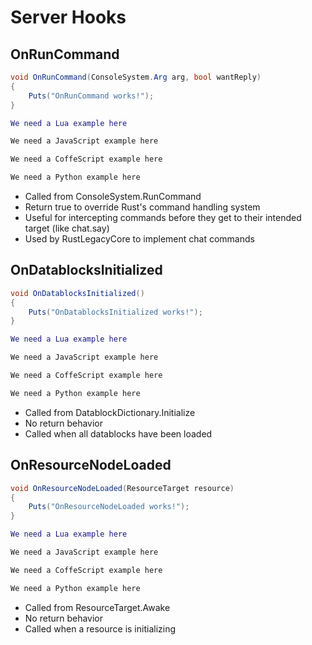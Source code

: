 # Server Hooks

## OnRunCommand

``` csharp
void OnRunCommand(ConsoleSystem.Arg arg, bool wantReply)
{
    Puts("OnRunCommand works!");
}
```

``` lua
We need a Lua example here
```

``` javascript
We need a JavaScript example here
```

``` coffeescript
We need a CoffeScript example here
```

``` python
We need a Python example here
```

 * Called from ConsoleSystem.RunCommand
 * Return true to override Rust's command handling system
 * Useful for intercepting commands before they get to their intended target (like chat.say)
 * Used by RustLegacyCore to implement chat commands

## OnDatablocksInitialized

``` csharp
void OnDatablocksInitialized()
{
    Puts("OnDatablocksInitialized works!");
}
```

``` lua
We need a Lua example here
```

``` javascript
We need a JavaScript example here
```

``` coffeescript
We need a CoffeScript example here
```

``` python
We need a Python example here
```
 * Called from DatablockDictionary.Initialize
 * No return behavior
 * Called when all datablocks have been loaded

## OnResourceNodeLoaded

``` csharp
void OnResourceNodeLoaded(ResourceTarget resource)
{
    Puts("OnResourceNodeLoaded works!");
}
```

``` lua
We need a Lua example here
```

``` javascript
We need a JavaScript example here
```

``` coffeescript
We need a CoffeScript example here
```

``` python
We need a Python example here
```

 * Called from ResourceTarget.Awake
 * No return behavior
 * Called when a resource is initializing
